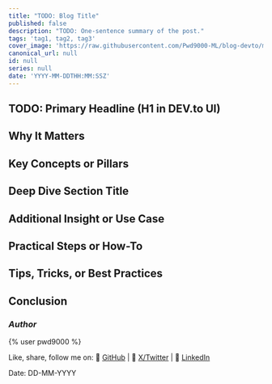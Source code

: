 ```yaml
---
title: "TODO: Blog Title"
published: false
description: "TODO: One-sentence summary of the post."
tags: 'tag1, tag2, tag3'
cover_image: 'https://raw.githubusercontent.com/Pwd9000-ML/blog-devto/main/posts/YYYY/Folder/assets/main.png'
canonical_url: null
id: null
series: null
date: 'YYYY-MM-DDTHH:MM:SSZ'
---
```


<!--
Quick-start instructions:
- Update front matter values (title, description, tags, cover image, etc.).
- Replace placeholders in each section with your content.
- Remove any sections that aren't needed for the post.
- Keep published: false until you're ready to publish.
-->

## TODO: Primary Headline (H1 in DEV.to UI)

<!-- Opening paragraph: introduce the topic, audience, and primary pain point. Aim for 2-3 engaging sentences. -->

## Why It Matters

<!-- Provide context on why the topic is important for your target audience. Bullet key reasons or use a short narrative. -->

## Key Concepts or Pillars

<!-- Outline the core ideas you'll cover. Use subheadings or bullet lists to preview the structure. -->

## Deep Dive Section Title

<!-- Expand on the first major idea. Include examples, code snippets, diagrams, or anecdotes as needed. -->

## Additional Insight or Use Case

<!-- Optional: cover a second perspective, real-world scenario, or comparison to alternatives. -->

## Practical Steps or How-To

<!-- Provide actionable guidance, checklists, or step-by-step instructions. -->

## Tips, Tricks, or Best Practices

<!-- Summarise lessons learned, pitfalls to avoid, or advanced suggestions. -->

## Conclusion

<!-- Wrap up with a concise summary and call-to-action (e.g., invite discussion, link to repo, next steps). -->

### _Author_

{% user pwd9000 %}

Like, share, follow me on: :octopus: [GitHub](https://github.com/Pwd9000-ML) | :penguin: [X/Twitter](https://x.com/pwd9000) | :space_invader: [LinkedIn](https://www.linkedin.com/in/marcel-pwd9000//)

Date: DD-MM-YYYY
